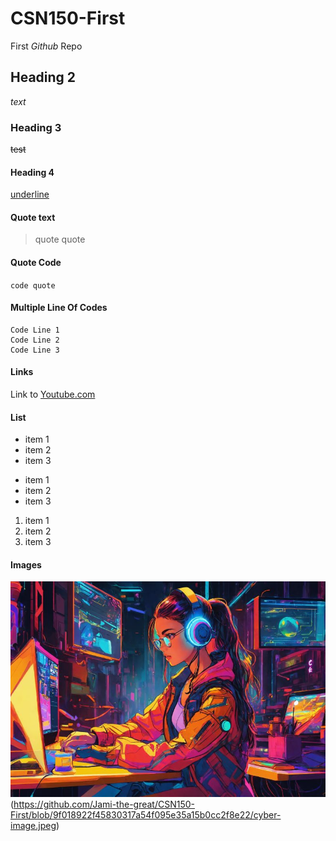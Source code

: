 # CSN150-First
First _Github_ Repo

## Heading 2
_text_

### Heading 3
~~test~~ 

#### Heading 4 
<ins>underline</ins>

#### Quote text
> quote quote

#### Quote Code
`code quote`

#### Multiple Line Of Codes
```
Code Line 1
Code Line 2
Code Line 3
```

#### Links 
Link to [Youtube.com](https://Youtube.com)

#### List
- item 1
- item 2
- item 3

* item 1
* item 2
* item 3

1. item 1
2. item 2
3. item 3

#### Images 
![image of girl using computer](cyber-image.jpeg)(https://github.com/Jami-the-great/CSN150-First/blob/9f018922f45830317a54f095e35a15b0cc2f8e22/cyber-image.jpeg)
  
  
